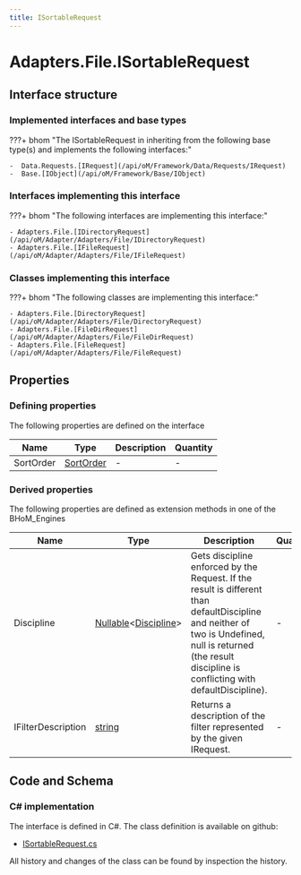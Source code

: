```yaml
---
title: ISortableRequest
---
```


# Adapters.File.ISortableRequest



## Interface structure

### Implemented interfaces and base types

???+ bhom "The ISortableRequest in inheriting from the following base type(s) and implements the following interfaces:"

    -  Data.Requests.[IRequest](/api/oM/Framework/Data/Requests/IRequest)
    -  Base.[IObject](/api/oM/Framework/Base/IObject)


### Interfaces implementing this interface

???+ bhom "The following interfaces are implementing this interface:"

    - Adapters.File.[IDirectoryRequest](/api/oM/Adapter/Adapters/File/IDirectoryRequest)
    - Adapters.File.[IFileRequest](/api/oM/Adapter/Adapters/File/IFileRequest)


### Classes implementing this interface

???+ bhom "The following classes are implementing this interface:"

    - Adapters.File.[DirectoryRequest](/api/oM/Adapter/Adapters/File/DirectoryRequest)
    - Adapters.File.[FileDirRequest](/api/oM/Adapter/Adapters/File/FileDirRequest)
    - Adapters.File.[FileRequest](/api/oM/Adapter/Adapters/File/FileRequest)


## Properties



### Defining properties

The following properties are defined on the interface

| Name             | Type             | Description      | Quantity         |
|------------------|------------------|------------------|------------------|
| SortOrder | [SortOrder](/api/oM/Adapter/Adapters/File/SortOrder) | - | - |


### Derived properties

The following properties are defined as extension methods in one of the BHoM_Engines

| Name             | Type             | Description      | Quantity         | Engine           |
|------------------|------------------|------------------|------------------|------------------|
| Discipline | [Nullable](https://learn.microsoft.com/en-us/dotnet/api/System.Nullable-1?view=netstandard-2.0)&lt;[Discipline](/api/oM/Adapter/Adapters/Revit/Enums/Discipline)&gt; | Gets discipline enforced by the Request. If the result is different than defaultDiscipline and neither of two is Undefined, null is returned (the result discipline is conflicting with defaultDiscipline). | - | Revit_Engine |
| IFilterDescription | [string](https://learn.microsoft.com/en-us/dotnet/api/System.String?view=netstandard-2.0) | Returns a description of the filter represented by the given IRequest. | - | Revit_Engine |


## Code and Schema

### C# implementation

The interface is defined in C#. The class definition is available on github:

- [ISortableRequest.cs](https://github.com/BHoM/File_Toolkit/blob/develop/File_oM/Requests/Interfaces/ISortableRequest.cs)

All history and changes of the class can be found by inspection the history.
